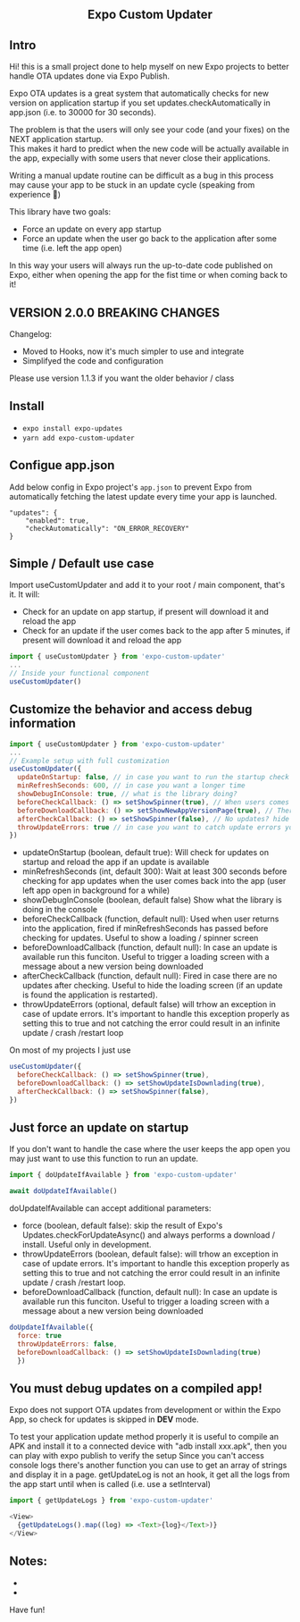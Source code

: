 <h2 align="center">Expo Custom Updater</h2>

## Intro

Hi! this is a small project done to help myself on new Expo projects to better handle OTA updates done via Expo Publish.  

Expo OTA updates is a great system that automatically checks for new version on application startup if you set updates.checkAutomatically in app.json (i.e. to 30000 for 30 seconds).
  
The problem is that the users will only see your code (and your fixes) on the NEXT application startup.  
This makes it hard to predict when the new code will be actually available in the app, expecially with some users that never close their applications.  
  
Writing a manual update routine can be difficult as a bug in this process may cause your app to be stuck in an update cycle (speaking from experience 🤣) 

This library have two goals:
* Force an update on every app startup
* Force an update when the user go back to the application after some time (i.e. left the app open)

In this way your users will always run the up-to-date code published on Expo, either when opening the app for the fist time or when coming back to it!

## VERSION 2.0.0 BREAKING CHANGES
Changelog:
* Moved to Hooks, now it's much simpler to use and integrate
* Simplifyed the code and configuration

Please use version 1.1.3 if you want the older behavior / class

## Install
* `expo install expo-updates`
* `yarn add expo-custom-updater`

## Configue app.json

Add below config in Expo project's `app.json` to prevent Expo from automatically fetching the latest update every time your app is launched.

```
"updates": {
    "enabled": true,
    "checkAutomatically": "ON_ERROR_RECOVERY"
}
```

## Simple / Default use case

Import useCustomUpdater and add it to your root / main component, that's it.
It will:
* Check for an update on app startup, if present will download it and reload the app
* Check for an update if the user comes back to the app after 5 minutes, if present will download it and reload the app

```JavaScript
import { useCustomUpdater } from 'expo-custom-updater'
...
// Inside your functional component
useCustomUpdater()


```
## Customize the behavior and access debug information

```JavaScript
import { useCustomUpdater } from 'expo-custom-updater'
...
// Example setup with full customization
useCustomUpdater({
  updateOnStartup: false, // in case you want to run the startup check manually, see below
  minRefreshSeconds: 600, // in case you want a longer time
  showDebugInConsole: true, // what is the library doing?
  beforeCheckCallback: () => setShowSpinner(true), // When users comes back to the app after some time I want to show a spinner while checking for updates
  beforeDownloadCallback: () => setShowNewAppVersionPage(true), // There's a new update! show the user some info while he waits, app will be restarted
  afterCheckCallback: () => setShowSpinner(false), // No updates? hide the spinner
  throwUpdateErrors: true // in case you want to catch update errors yourself
})
```
* updateOnStartup (boolean, default true): Will check for updates on startup and reload the app if an update is available
* minRefreshSeconds (int, default 300): Wait at least 300 seconds before checking for app updates when the user comes back into the app (user left app open in background for a while)
* showDebugInConsole (boolean, default false) Show what the library is doing in the console
* beforeCheckCallback (function, default null): Used when user returns into the application, fired if minRefreshSeconds has passed before checking for updates. Useful to show a loading / spinner screen
* beforeDownloadCallback (function, default null): In case an update is available run this funciton. Useful to trigger a loading screen with a message about a new version being downloaded
* afterCheckCallback (function, default null): Fired in case there are no updates after checking. Useful to hide the loading screen (if an update is found the application is restarted).
* throwUpdateErrors (optional, default false) will trhow an exception in case of update errors. It's important to handle this exception properly as setting this to true and not catching the error could result in an infinite update / crash /restart loop

On most of my projects I just use 
```JavaScript
useCustomUpdater({
  beforeCheckCallback: () => setShowSpinner(true),
  beforeDownloadCallback: () => setShowUpdateIsDownlading(true),
  afterCheckCallback: () => setShowSpinner(false),
})
```

## Just force an update on startup

If you don't want to handle the case where the user keeps the app open you may just want to use this function to run an update.

```JavaScript
import { doUpdateIfAvailable } from 'expo-custom-updater'

await doUpdateIfAvailable()

```
doUpdateIfAvailable can accept additional parameters:

* force (boolean, default false): skip the result of Expo's Updates.checkForUpdateAsync() and always performs a download / install. Useful only in development.
* throwUpdateErrors (boolean, default false): will trhow an exception in case of update errors. It's important to handle this exception properly as setting this to true and not catching the error could result in an infinite update / crash /restart loop.
* beforeDownloadCallback (function, default null): In case an update is available run this funciton. Useful to trigger a loading screen with a message about a new version being downloaded

```JavaScript
doUpdateIfAvailable({
  force: true
  throwUpdateErrors: false,
  beforeDownloadCallback: () => setShowUpdateIsDownlading(true)
  })
```

## You must debug updates on a compiled app!
Expo does not support OTA updates from development or within the Expo App, so check for updates is skipped in __DEV__ mode.

To test your application update method properly it is useful to compile an APK and install it to a connected device with "adb install xxx.apk", then you can play with expo publish to verify the setup 
Since you can't access console logs there's another function you can use to get an array of strings and display it in a page.
getUpdateLog is not an hook, it get all the logs from the app start until when is called (i.e. use a setInterval)

```JavaScript
import { getUpdateLogs } from 'expo-custom-updater'

<View>
  {getUpdateLogs().map((log) => <Text>{log}</Text>)}
</View>

```


 ## Notes:
* 
* 

Have fun!
